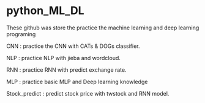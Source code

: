 # python_ML_DL
These github was store the practice the machine learning and deep learning programing

CNN : practice the CNN with CATs & DOGs classifier. 

NLP : practice NLP with jieba and wordcloud.

RNN : practice RNN with predict exchange rate.

MLP : practice basic MLP and Deep learning knowledge

Stock_predict : predict stock price with twstock and RNN model.
